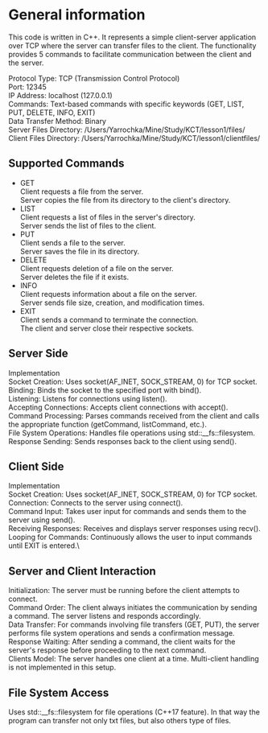 # General information
This code is written in C++. It represents a simple client-server application over TCP where the server can transfer files to the client.
The functionality provides 5 commands to facilitate communication between the client and the server.

Protocol Type: TCP (Transmission Control Protocol)\
Port: 12345\
IP Address: localhost (127.0.0.1)\
Commands: Text-based commands with specific keywords (GET, LIST, PUT, DELETE, INFO, EXIT)\
Data Transfer Method: Binary\
Server Files Directory: /Users/Yarrochka/Mine/Study/KCT/lesson1/files/\
Client Files Directory: /Users/Yarrochka/Mine/Study/KCT/lesson1/clientfiles/

## Supported Commands
- GET <filename>\
Client requests a file from the server.\
Server copies the file from its directory to the client's directory.
- LIST\
Client requests a list of files in the server's directory.\
Server sends the list of files to the client.
- PUT <filename>\
Client sends a file to the server.\
Server saves the file in its directory.
- DELETE <filename>\
Client requests deletion of a file on the server.\
Server deletes the file if it exists.
- INFO <filename>\
Client requests information about a file on the server.\
Server sends file size, creation, and modification times.
- EXIT\
Client sends a command to terminate the connection.\
The client and server close their respective sockets.

## Server Side
Implementation\
Socket Creation: Uses socket(AF_INET, SOCK_STREAM, 0) for TCP socket.\
Binding: Binds the socket to the specified port with bind().\
Listening: Listens for connections using listen().\
Accepting Connections: Accepts client connections with accept().\
Command Processing: Parses commands received from the client and calls the appropriate function (getCommand, listCommand, etc.).\
File System Operations: Handles file operations using std::__fs::filesystem.\
Response Sending: Sends responses back to the client using send().

## Client Side
Implementation\
Socket Creation: Uses socket(AF_INET, SOCK_STREAM, 0) for TCP socket.\
Connection: Connects to the server using connect().\
Command Input: Takes user input for commands and sends them to the server using send().\
Receiving Responses: Receives and displays server responses using recv().\
Looping for Commands: Continuously allows the user to input commands until EXIT is entered.\

## Server and Client Interaction
Initialization: The server must be running before the client attempts to connect.\
Command Order: The client always initiates the communication by sending a command. The server listens and responds accordingly.\
Data Transfer: For commands involving file transfers (GET, PUT), the server performs file system operations and sends a confirmation message.\
Response Waiting: After sending a command, the client waits for the server's response before proceeding to the next command.\
Clients Model: The server handles one client at a time. Multi-client handling is not implemented in this setup.

##  File System Access
Uses std::__fs::filesystem for file operations (C++17 feature).
In that way the program can transfer not only txt files, but also others type of files.
